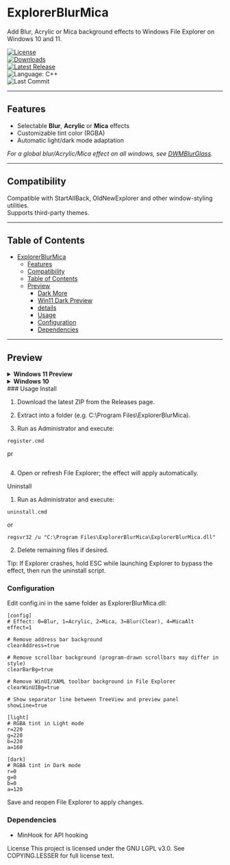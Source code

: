 # ExplorerBlurMica

Add Blur, Acrylic or Mica background effects to Windows File Explorer on Windows 10 and 11.

[![License](https://img.shields.io/github/license/Maplespe/ExplorerBlurMica.svg)](https://www.gnu.org/licenses/lgpl-3.0.en.html)  
[![Downloads](https://img.shields.io/github/downloads/Maplespe/ExplorerBlurMica/total.svg)](https://github.com/Maplespe/ExplorerBlurMica/releases)  
[![Latest Release](https://img.shields.io/github/release/Maplespe/ExplorerBlurMica.svg)](https://github.com/Maplespe/ExplorerBlurMica/releases/latest)  
![Language: C++](https://img.shields.io/badge/language-c++-F34B7D.svg)  
![Last Commit](https://img.shields.io/github/last-commit/Maplespe/ExplorerBlurMica.svg)  

---

## Features

- Selectable **Blur**, **Acrylic** or **Mica** effects  
- Customizable tint color (RGBA)  
- Automatic light/dark mode adaptation  

_For a global blur/Acrylic/Mica effect on all windows, see [DWMBlurGlass](https://github.com/Maplespe/DWMBlurGlass)._

---

## Compatibility

Compatible with StartAllBack, OldNewExplorer and other window-styling utilities.  
Supports third-party themes.

---

## Table of Contents

- [ExplorerBlurMica](#explorerblurmica)
  - [Features](#features)
  - [Compatibility](#compatibility)
  - [Table of Contents](#table-of-contents)
  - [Preview](#preview)
    - [Dark More](#dark-more)
    - [Win11 Dark Preview](#win11-dark-preview)
    - [details](#details)
    - [Usage](#usage)
    - [Configuration](#configuration)
    - [Dependencies](#dependencies)

---

## Preview

<details><summary><strong>Windows 11 Preview</strong></summary>

**WinUI 3 (23H2 / 24H2 Canary)**  
```ini
[config]
effect=1
clearBarBg=true
clearAddress=true
clearWinUIBg=true

[light]
r=255
g=255
b=255
a=200
```
### Dark More
```
[config]
effect=2
clearBarBg=true
clearAddress=true
clearWinUIBg=true
```
### Win11 Dark Preview
</details> <details><summary><strong>Windows 10</strong></summary>
```
[config]
effect=1
clearBarBg=true
clearAddress=true
clearWinUIBg=false
[light]
r=222
g=222
b=222
a=200
```


### details
</details>
### Usage
Install

1.  Download the latest ZIP from the Releases page.

2. Extract into a folder (e.g. C:\Program Files\ExplorerBlurMica).

3.  Run as Administrator and execute:

```
register.cmd
```
pr
``` regsvr32 "C:\Program Files\ExplorerBlurMica\ExplorerBlurMica.dll"
```
4. Open or refresh File Explorer; the effect will apply automatically.

Uninstall
1. Run as Administrator and execute:
```
uninstall.cmd
```
or
```
regsvr32 /u "C:\Program Files\ExplorerBlurMica\ExplorerBlurMica.dll"
```
2. Delete remaining files if desired.

Tip: If Explorer crashes, hold ESC while launching Explorer to bypass the effect, then run the uninstall script.

### Configuration
Edit config.ini in the same folder as ExplorerBlurMica.dll:
```
[config]
# Effect: 0=Blur, 1=Acrylic, 2=Mica, 3=Blur(Clear), 4=MicaAlt
effect=1

# Remove address bar background
clearAddress=true

# Remove scrollbar background (program-drawn scrollbars may differ in style)
clearBarBg=true

# Remove WinUI/XAML toolbar background in File Explorer
clearWinUIBg=true

# Show separator line between TreeView and preview panel
showLine=true

[light]
# RGBA tint in Light mode
r=220
g=220
b=220
a=160

[dark]
# RGBA tint in Dark mode
r=0
g=0
b=0
a=120
```
Save and reopen File Explorer to apply changes.

### Dependencies
- MinHook for API hooking

License
This project is licensed under the GNU LGPL v3.0.
See COPYING.LESSER for full license text.